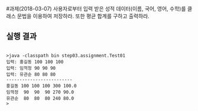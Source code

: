 #과제(2018-03-07)
사용자로부터 입력 받은 성적 데이터(이름, 국어, 영어, 수학)를 클래스 문법을
이용하여 저장하라. 또한 평균 합계를 구하고 출력하라.
## 실행 결과
```

>java -classpath bin step03.assignment.Test01
입력: 홍길동 100 100 100
입력: 임꺽정 90 90 90
입력: 유관순 80 80 80
-------------------------
홍길동 100 100 100 300 100.0
임꺽정  90  90  90 270 90.0
유관순  80  80  80 240 80.0
>
```